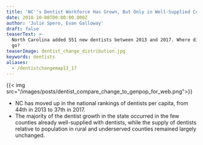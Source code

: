 ```yaml
---
title: 'NC''s Dentist Workforce Has Grown, But Only in Well-Supplied Counties'
date: 2018-10-08T00:00:00.000Z
author: 'Julie Spero, Evan Galloway'
draft: false
teaserText: >-
  North Carolina added 551 new dentists between 2013 and 2017. Where did they
  go?
teaserImage: dentist_change_distribution.jpg
keywords: dentists
aliases:
  - /dentistchangemap13_17
---
```



{{< img  src="/images/posts/dentist_compare_change_to_genpop_for_web.png">}}

* NC has moved up in the national rankings of dentists per capita, from 44th in 2013 to 37th in 2017.
* The majority of the dentist growth in the state occurred in the few counties already well-supplied with dentists, while the supply of dentists relative to population in rural and underserved counties remained largely unchanged.
